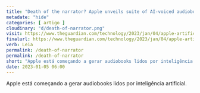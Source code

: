 ```yaml
---
title: "Death of the narrator? Apple unveils suite of AI-voiced audiobooks — The Guardian"
metadate: "hide"
categories: [ artigo ]
cloudinary: "d/death-of-narrator.png"
visit: https://www.theguardian.com/technology/2023/jan/04/apple-artificial-intelligence-ai-audiobooks
finalurl: https://www.theguardian.com/technology/2023/jan/04/apple-artificial-intelligence-ai-audiobooks
verb: Leia
permalink: /death-of-narrator
permalink: /death-of-narrator
short: "Apple está começando a gerar audiobooks lidos por inteligência artificial."
date: 2023-01-05 06:00
---
```

Apple está começando a gerar audiobooks lidos por inteligência artificial.